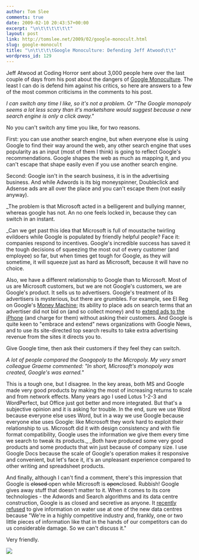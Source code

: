 ```yaml
---
author: Tom Slee
comments: true
date: 2009-02-10 20:43:57+00:00
excerpt: "\n\t\t\t\t\t\t"
layout: post
link: http://tomslee.net/2009/02/google-monocult.html
slug: google-monocult
title: "\n\t\t\t\tGoogle Monoculture: Defending Jeff Atwood\t\t"
wordpress_id: 129
---
```



				

Jeff Atwood at Coding Horror sent about 3,000 people here over the last couple of days from his post about the dangers of [Google Monoculture](http://www.codinghorror.com/blog/archives/001224.html). The least I can do is defend him against his critics, so here are answers to a few of the most common criticisms in the comments to his post.  
  
_I can switch any time I like, so it's not a problem. Or "The Google monopoly seems a lot less scary than it's marketshare would suggest because a new search engine is only a click away."_  
  
No you can't switch any time you like, for two reasons.   
  
First: you can use another search engine, but when everyone else is using Google to find their way around the web, any other search engine that uses popularity as an input (most of them I think) is going to reflect Google's recommendations. Google shapes the web as much as mapping it, and you can't escape that shape easily even if you use another search engine.  
  
Second: Google isn't in the search business, it is in the advertising business. And while Adwords is its big moneyspinner, Doubleclick and Adsense ads are all over the place and you can't escape them (not easily anyway).  
  
_The problem is that Microsoft acted in a belligerent and bullying manner, whereas google has not. An no one feels locked in, because they can switch in an instant.  
  
_Can we get past this idea that Microsoft is full of moustache twirling evildoers while Google is populated by friendly helpful people? Face it: companies respond to incentives. Google's incredible success has saved it the tough decisions of squeezing the most out of every customer (and employee) so far, but when times get tough for Google, as they will sometime, it will squeeze just as hard as Microsoft, because it will have no choice.  
  
Also, we have a different relationship to Google than to Microsoft. Most of us are Microsoft customers, but we are not Google's customers, we are Google's product. It sells us to advertisers. Google's treatment of its advertisers is mysterious, but there are grumbles. For example, see El Reg on Google's [Money Machine](http://www.theregister.co.uk/2008/09/02/changes_for_adwords/); its ability to place ads on search terms that an advertiser did not bid on (and so collect money) and to [extend ads to the iPhone](http://www.theregister.co.uk/2009/01/12/how_the_google_stole_christmas/) (and charge for them) without asking their customers. And Google is quite keen to "embrace and extend" news organizations with Google News, and to use its site-directed top search results to take extra advertising revenue from the sites it directs you to.   
  
Give Google time, then ask their customers if they feel they can switch.   
  
_A lot of people compared the Googopoly to the Micropoly. My very smart colleague Graeme commented: "In short, Microsoft's monopoly was *created*, Google's was *earned*."_  
  
This is a tough one, but I disagree. In the key areas, both MS and Google made very good products by making the most of increasing returns to scale and from network effects. Many years ago I used Lotus 1-2-3 and WordPerfect, but Office just got better and more integrated. But that's a subjective opinion and it is asking for trouble. In the end, sure we use Word because everyone else uses Word, but in a way we use Google because everyone else uses Google: like Microsoft they work hard to exploit their relationship to us. Microsoft did it with design consistency and with file format compatibility, Google uses the information we give them every time we search to tweak its products._ _Both have produced some very good products and some products that win just because of company size. I use Google Docs because the scale of Google's operation makes it responsive and convenient, but let's face it, it's an unpleasant experience compared to other writing and spreadsheet products.  
  
And finally, although I can't find a comment, there's this impression that Google is <strike>closed </strike> open while Microsoft is <strike>open</strike>closed. Rubbish! Google gives away stuff that doesn't matter to it. When it comes to its core technologies - the Adwords and Search algorithms and its data centre construction, Google is as closed and secretive as anyone. It [recently refused](http://whimsley.typepad.com/whimsley/2007/05/believe_the_opp.html) to give information on water use at one of the new data centres because "We're in a highly competitive industry and, frankly, one or two little pieces of information like that in the hands of our competitors can do us considerable damage. So we can't discuss it."  
  
Very friendly.  
  
  


![](http://img.zemanta.com/pixy.gif?x-id=3655123e-fec2-4b24-a0d3-f87f69a9ab0c)


		
